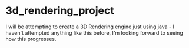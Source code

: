 # 3d_rendering_project
 I will be attempting to create a 3D Rendering engine just using java - I haven't attempted anything like this before, I'm looking forward to seeing how this progresses.
